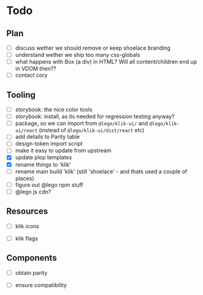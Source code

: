 # Todo



## Plan

- [ ] discuss wether we should remove or keep shoelace branding
- [ ] understand wether we ship too many css-globals
- [ ] what happens with Box (a div) in HTML? Will all content/children end up in VDOM then??
- [ ] contact cory

## Tooling

- [ ] storybook: the nice color tools
- [ ] storybook: install, as its needed for regression testing anyway?
- [ ] package, so we can import from `@lego/klik-ui/` and `@lego/klik-ui/react` (instead of `@lego/klik-ui/dist/react` etc)
- [ ] add details to Parity table
- [ ] design-token import script
- [ ] make it easy to update from upstream
- [x] update plop templates
- [x] rename things to 'klik'
- [ ] rename main build 'klik' (still 'shoelace' - and thats used a couple of places)
- [ ] figure out @lego npm stuff
- [ ] @lego js cdn?

## Resources

- [ ] klik icons
- [ ] klik flags


## Components

- [ ] obtain parity
- [ ] ensure compatibility

